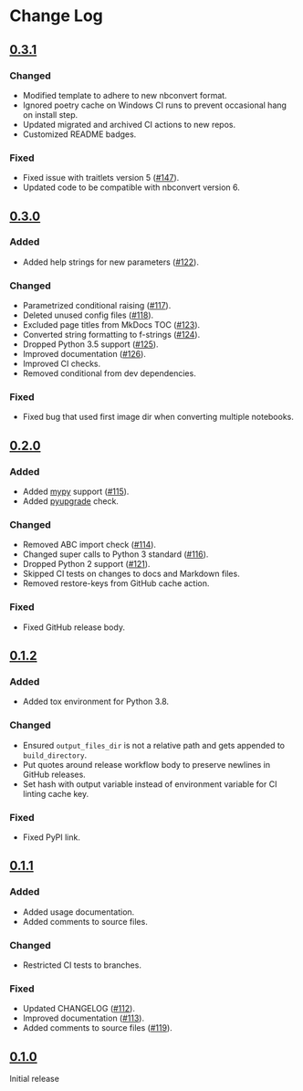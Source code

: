 # Change Log

## [0.3.1]

### Changed

- Modified template to adhere to new nbconvert format.
- Ignored poetry cache on Windows CI runs to prevent occasional hang on install step.
- Updated migrated and archived CI actions to new repos.
- Customized README badges.

### Fixed

- Fixed issue with traitlets version 5 ([#147](https://github.com/klane/jekyllnb/issues/147)).
- Updated code to be compatible with nbconvert version 6.

## [0.3.0]

### Added

- Added help strings for new parameters ([#122](https://github.com/klane/jekyllnb/issues/122)).

### Changed

- Parametrized conditional raising ([#117](https://github.com/klane/jekyllnb/issues/117)).
- Deleted unused config files ([#118](https://github.com/klane/jekyllnb/issues/118)).
- Excluded page titles from MkDocs TOC ([#123](https://github.com/klane/jekyllnb/issues/123)).
- Converted string formatting to f-strings ([#124](https://github.com/klane/jekyllnb/issues/124)).
- Dropped Python 3.5 support ([#125](https://github.com/klane/jekyllnb/pull/125)).
- Improved documentation ([#126](https://github.com/klane/jekyllnb/pull/126)).
- Improved CI checks.
- Removed conditional from dev dependencies.

### Fixed

- Fixed bug that used first image dir when converting multiple notebooks.

## [0.2.0]

### Added

- Added [mypy](https://github.com/pre-commit/mirrors-mypy) support ([#115](https://github.com/klane/jekyllnb/issues/115)).
- Added [pyupgrade](https://github.com/asottile/pyupgrade) check.

### Changed

- Removed ABC import check ([#114](https://github.com/klane/jekyllnb/issues/114)).
- Changed super calls to Python 3 standard ([#116](https://github.com/klane/jekyllnb/issues/116)).
- Dropped Python 2 support ([#121](https://github.com/klane/jekyllnb/pull/121)).
- Skipped CI tests on changes to docs and Markdown files.
- Removed restore-keys from GitHub cache action.

### Fixed

- Fixed GitHub release body.

## [0.1.2]

### Added

- Added tox environment for Python 3.8.

### Changed

- Ensured `output_files_dir` is not a relative path and gets appended to `build_directory`.
- Put quotes around release workflow body to preserve newlines in GitHub releases.
- Set hash with output variable instead of environment variable for CI linting cache key.

### Fixed

- Fixed PyPI link.

## [0.1.1]

### Added

- Added usage documentation.
- Added comments to source files.

### Changed

- Restricted CI tests to branches.

### Fixed

- Updated CHANGELOG ([#112](https://github.com/klane/jekyllnb/issues/112)).
- Improved documentation ([#113](https://github.com/klane/jekyllnb/issues/113)).
- Added comments to source files ([#119](https://github.com/klane/jekyllnb/issues/119)).

## [0.1.0]

Initial release

[Unreleased]: https://github.com/klane/jekyllnb/compare/v0.3.1...master
[0.3.1]: https://github.com/klane/jekyllnb/releases/tag/v0.3.1
[0.3.0]: https://github.com/klane/jekyllnb/releases/tag/v0.3.0
[0.2.0]: https://github.com/klane/jekyllnb/releases/tag/v0.2.0
[0.1.2]: https://github.com/klane/jekyllnb/releases/tag/v0.1.2
[0.1.1]: https://github.com/klane/jekyllnb/releases/tag/v0.1.1
[0.1.0]: https://github.com/klane/jekyllnb/releases/tag/v0.1.0
